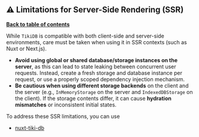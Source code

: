 ## ⚠️ Limitations for Server-Side Rendering (SSR)

**[Back to table of contents](../index.md)**

While `TikiDB` is compatible with both client-side and server-side environments, care must be taken when using it in SSR contexts (such as Nuxt or Next.js).

- **Avoid using global or shared database/storage instances on the server**, as this can lead to state leaking between concurrent user requests. Instead, create a fresh storage and database instance per request, or use a properly scoped dependency injection mechanism.
- **Be cautious when using different storage backends** on the client and the server (e.g., `InMemoryStorage` on the server and `IndexedDBStorage` on the client). If the storage contents differ, it can cause **hydration mismatches** or inconsistent initial states.


To address these SSR limitations, you can use 
- [nuxt-tiki-db](../extensions/nuxt.md)